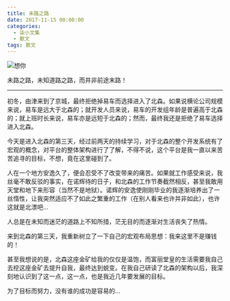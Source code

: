 ```yaml
---
title: 未路之路
date: 2017-11-15 00:00:00
categories:
  - 柒小文集
  - 散文
tags: 散文
---
```


<!-- more -->

![想你](/imgs/1537799676591.jpg)

未路之路，未知道路之路，而并非前途末路！

---

初冬，由津来到了京城，最终拒绝掉易车而选择进入了北森。如果说横论公司规模来说，易车是远大于北森的；就开发人员来说，易车的开发组年龄是普遍高于北森的；就上班时长来说，易车亦是远短于北森的；然而，最终我还是拒绝了易车选择进入北森。

今天是进入北森的第三天，经过前两天的持续学习，对于北森的整个开发系统有了宏观的概念，对平台的整体架构进行了了解，不得不说，这个平台是我一直以来苦苦追寻的目标，不想，竟在这里碰到了。

人在一个地方安逸久了，便会忍受不了改变带来的痛苦。如果就工作感受来说，我丝毫不敢反驳的事实，在诺辉待的日子，和北森的工作节奏截然相反，甚至我敢用天堂和地下来形容（当然不是地狱）。诺辉的安逸使刚刚毕业的我逐渐培养出了一丝惰性，让我突然适应不了如此之繁重的工作（在别人看来也许并非如此），也许这就是北漂吧…

人总是在未知而迷茫的道路上不知所措，茫无目的而逐渐对生活丧失了热情。

来到北森的第三天，我重新树立了一下自己的宏观布局思想：我来这里不是赚钱的！

甚至我想说的是，北森这座金矿给我的仅仅是温饱，而富丽堂皇的生活需要我自己去挖这座金矿去提升自我，最终达到蜕变。在我自己研读了北森的架构以后，我深刻地认识到了这一点，这一点，也是我近几年要发展的目标。

为了目标而努力，没有谁的成功是容易的…
